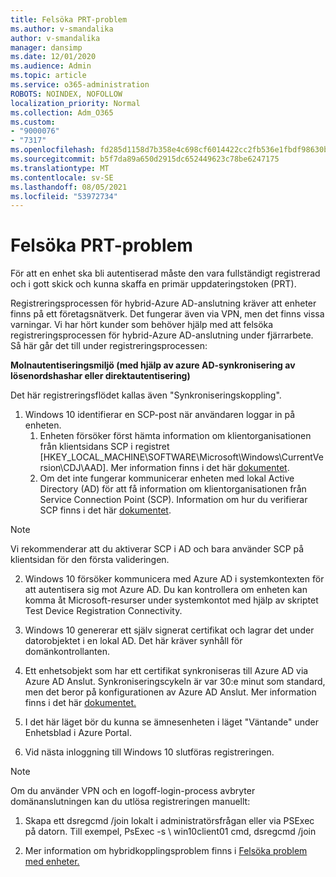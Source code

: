 ```yaml
---
title: Felsöka PRT-problem
ms.author: v-smandalika
author: v-smandalika
manager: dansimp
ms.date: 12/01/2020
ms.audience: Admin
ms.topic: article
ms.service: o365-administration
ROBOTS: NOINDEX, NOFOLLOW
localization_priority: Normal
ms.collection: Adm_O365
ms.custom:
- "9000076"
- "7317"
ms.openlocfilehash: fd285d1158d7b358e4c698cf6014422cc2fb536e1fbdf98630bebda359f9c553
ms.sourcegitcommit: b5f7da89a650d2915dc652449623c78be6247175
ms.translationtype: MT
ms.contentlocale: sv-SE
ms.lasthandoff: 08/05/2021
ms.locfileid: "53972734"
---
```

# <a name="troubleshoot-prt-issue"></a>Felsöka PRT-problem

För att en enhet ska bli autentiserad måste den vara fullständigt registrerad och i gott skick och kunna skaffa en primär uppdateringstoken (PRT).

Registreringsprocessen för hybrid-Azure AD-anslutning kräver att enheter finns på ett företagsnätverk. Det fungerar även via VPN, men det finns vissa varningar. Vi har hört kunder som behöver hjälp med att felsöka registreringsprocessen för hybrid-Azure AD-anslutning under fjärrarbete. Så här går det till under registreringsprocessen:

**Molnautentiseringsmiljö (med hjälp av azure AD-synkronisering av lösenordshashar eller direktautentisering)**

Det här registreringsflödet kallas även "Synkroniseringskoppling".

1. Windows 10 identifierar en SCP-post när användaren loggar in på enheten.
    1. Enheten försöker först hämta information om klientorganisationen från klientsidans SCP i registret [HKEY_LOCAL_MACHINE\SOFTWARE\Microsoft\Windows\CurrentVersion\CDJ\AAD]. Mer information finns i det här [dokumentet](https://docs.microsoft.com/azure/active-directory/devices/hybrid-azuread-join-control).
    2. Om det inte fungerar kommunicerar enheten med lokal Active Directory (AD) för att få information om klientorganisationen från Service Connection Point (SCP). Information om hur du verifierar SCP finns i det här [dokumentet](https://docs.microsoft.com/azure/active-directory/devices/hybrid-azuread-join-manual#configure-a-service-connection-point). 

> [!NOTE]
> Vi rekommenderar att du aktiverar SCP i AD och bara använder SCP på klientsidan för den första valideringen.

2. Windows 10 försöker kommunicera med Azure AD i systemkontexten för att autentisera sig mot Azure AD. Du kan kontrollera om enheten kan komma åt Microsoft-resurser under systemkontot med hjälp av skriptet Test Device Registration Connectivity.

3. Windows 10 genererar ett själv signerat certifikat och lagrar det under datorobjektet i en lokal AD. Det här kräver synhåll för domänkontrollanten.

4. Ett enhetsobjekt som har ett certifikat synkroniseras till Azure AD via Azure AD Anslut. Synkroniseringscykeln är var 30:e minut som standard, men det beror på konfigurationen av Azure AD Anslut. Mer information finns i det här [dokumentet.](https://docs.microsoft.com/azure/active-directory/hybrid/how-to-connect-sync-configure-filtering#organizational-unitbased-filtering)

5. I det här läget bör du kunna se ämnesenheten i läget "Väntande" under Enhetsblad i Azure Portal.

6. Vid nästa inloggning till Windows 10 slutföras registreringen. 

> [!NOTE]
> Om du använder VPN och en logoff-login-process avbryter domänanslutningen kan du utlösa registreringen manuellt:
 1. Skapa ett dsregcmd /join lokalt i administratörsfrågan eller via PSExec på datorn. Till exempel, PsExec -s \\ win10client01 cmd, dsregcmd /join

 2. Mer information om hybridkopplingsproblem finns i [Felsöka problem med enheter.](https://techcommunity.microsoft.com/t5/azure-active-directory-identity/azure-ad-mailbag-frequent-questions-about-using-device-based/ba-p/1257344)
